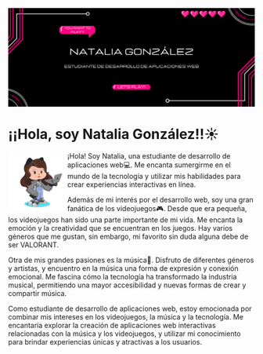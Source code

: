<img src="./imgs/banner.png" alt="Banner" borderRadius='1rem' boxShadow = '0 3px 10px rgba(0,0,0,0.3)' align="center">

<h1>¡¡Hola, soy Natalia González!!☀️</h1>

<img src="./imgs/octogato.png" width=24% align=left />

¡Hola! Soy Natalia, una estudiante de desarrollo de aplicaciones web💻. Me encanta sumergirme en el mundo de la tecnología y utilizar mis habilidades para crear experiencias interactivas en línea.

Además de mi interés por el desarrollo web, soy una gran fanática de los videojuegos🎮. Desde que era pequeña, los videojuegos han sido una parte importante de mi vida. Me encanta la emoción y la creatividad que se encuentran en los juegos. Hay varios géneros que me gustan, sin embargo, mi favorito sin duda alguna debe de ser VALORANT.

Otra de mis grandes pasiones es la música🎵. Disfruto de diferentes géneros y artistas, y encuentro en la música una forma de expresión y conexión emocional. Me fascina cómo la tecnología ha transformado la industria musical, permitiendo una mayor accesibilidad y nuevas formas de crear y compartir música.

Como estudiante de desarrollo de aplicaciones web, estoy emocionada por combinar mis intereses en los videojuegos, la música y la tecnología. Me encantaría explorar la creación de aplicaciones web interactivas relacionadas con la música y los videojuegos, y utilizar mi conocimiento para brindar experiencias únicas y atractivas a los usuarios.
